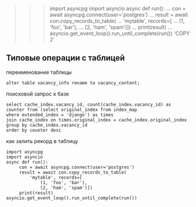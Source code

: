 >>> import asyncpg
>>> import asyncio
>>> async def run():
...     con = await asyncpg.connect(user='postgres')
...     result = await con.copy_records_to_table(
...         'mytable', records=[
...             (1, 'foo', 'bar'),
...             (2, 'ham', 'spam')])
...     print(result)
...
>>> asyncio.get_event_loop().run_until_complete(run())
'COPY 2'
## Типовые операции с таблицей
переименование таблицы
```
alter table vacancy_info rename to vacancy_content;
```
поисковой запрос к базе
```
select cache_index.vacancy_id, count(cache_index.vacancy_id) as counter from (select original_index from index_map
where extended_index = 'django') as times
join cache_index on times.original_index = cache_index.original_index
group by cache_index.vacancy_id
order by counter desc
```
как залить рекорд в таблицу
```
import asyncpg
import asyncio
async def run():
     con = await asyncpg.connect(user='postgres')
     result = await con.copy_records_to_table(
         'mytable', records=[
             (1, 'foo', 'bar'),
             (2, 'ham', 'spam')])
     print(result)
asyncio.get_event_loop().run_until_complete(run())
```